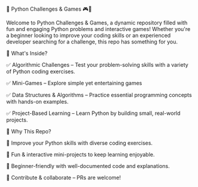 🚀 Python Challenges & Games 🎮🐍

Welcome to Python Challenges & Games, a dynamic repository filled with fun and engaging Python problems and interactive games! Whether you're a beginner looking to improve your coding skills or an experienced developer searching for a challenge, this repo has something for you.

📌 What's Inside?

✅ Algorithmic Challenges – Test your problem-solving skills with a variety of Python coding exercises.

✅ Mini-Games – Explore simple yet entertaining games

✅ Data Structures & Algorithms – Practice essential programming concepts with hands-on examples.

✅ Project-Based Learning – Learn Python by building small, real-world projects.


🚀 Why This Repo?

🔹 Improve your Python skills with diverse coding exercises.

🔹 Fun & interactive mini-projects to keep learning enjoyable.

🔹 Beginner-friendly with well-documented code and explanations.

🔹 Contribute & collaborate – PRs are welcome!
